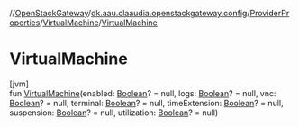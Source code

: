 //[OpenStackGateway](../../../../index.md)/[dk.aau.claaudia.openstackgateway.config](../../index.md)/[ProviderProperties](../index.md)/[VirtualMachine](index.md)/[VirtualMachine](-virtual-machine.md)

# VirtualMachine

[jvm]\
fun [VirtualMachine](-virtual-machine.md)(enabled: [Boolean](https://kotlinlang.org/api/latest/jvm/stdlib/kotlin/-boolean/index.html)? = null, logs: [Boolean](https://kotlinlang.org/api/latest/jvm/stdlib/kotlin/-boolean/index.html)? = null, vnc: [Boolean](https://kotlinlang.org/api/latest/jvm/stdlib/kotlin/-boolean/index.html)? = null, terminal: [Boolean](https://kotlinlang.org/api/latest/jvm/stdlib/kotlin/-boolean/index.html)? = null, timeExtension: [Boolean](https://kotlinlang.org/api/latest/jvm/stdlib/kotlin/-boolean/index.html)? = null, suspension: [Boolean](https://kotlinlang.org/api/latest/jvm/stdlib/kotlin/-boolean/index.html)? = null, utilization: [Boolean](https://kotlinlang.org/api/latest/jvm/stdlib/kotlin/-boolean/index.html)? = null)

